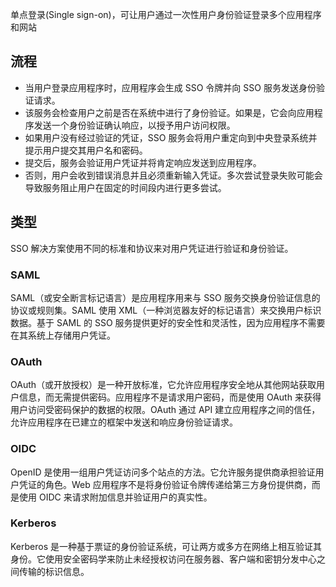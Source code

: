 单点登录(Single sign-on)，可让用户通过一次性用户身份验证登录多个应用程序和网站

## 流程

- 当用户登录应用程序时，应用程序会生成 SSO 令牌并向 SSO 服务发送身份验证请求。
- 该服务会检查用户之前是否在系统中进行了身份验证。如果是，它会向应用程序发送一个身份验证确认响应，以授予用户访问权限。
- 如果用户没有经过验证的凭证，SSO 服务会将用户重定向到中央登录系统并提示用户提交其用户名和密码。
- 提交后，服务会验证用户凭证并将肯定响应发送到应用程序。
- 否则，用户会收到错误消息并且必须重新输入凭证。多次尝试登录失败可能会导致服务阻止用户在固定的时间段内进行更多尝试。

## 类型

SSO 解决方案使用不同的标准和协议来对用户凭证进行验证和身份验证。

### SAML

SAML（或安全断言标记语言）是应用程序用来与 SSO 服务交换身份验证信息的协议或规则集。SAML 使用 XML（一种浏览器友好的标记语言）来交换用户标识数据。基于 SAML 的 SSO 服务提供更好的安全性和灵活性，因为应用程序不需要在其系统上存储用户凭证。

### OAuth

OAuth（或开放授权）是一种开放标准，它允许应用程序安全地从其他网站获取用户信息，而无需提供密码。应用程序不是请求用户密码，而是使用 OAuth 来获得用户访问受密码保护的数据的权限。OAuth 通过 API 建立应用程序之间的信任，允许应用程序在已建立的框架中发送和响应身份验证请求。

### OIDC

OpenID 是使用一组用户凭证访问多个站点的方法。它允许服务提供商承担验证用户凭证的角色。Web 应用程序不是将身份验证令牌传递给第三方身份提供商，而是使用 OIDC 来请求附加信息并验证用户的真实性。

### Kerberos

Kerberos 是一种基于票证的身份验证系统，可让两方或多方在网络上相互验证其身份。它使用安全密码学来防止未经授权访问在服务器、客户端和密钥分发中心之间传输的标识信息。
